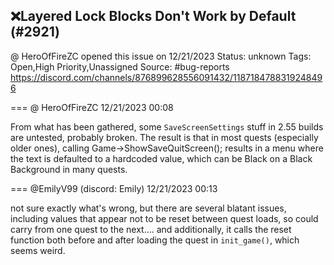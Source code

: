 ## ❌Layered Lock Blocks Don't Work by Default (#2921)
@ HeroOfFireZC opened this issue on 12/21/2023
Status: unknown
Tags: Open,High Priority,Unassigned
Source: #bug-reports https://discord.com/channels/876899628556091432/1187184788319248496


=== @ HeroOfFireZC 12/21/2023 00:08

From what has been gathered, some `SaveScreenSettings` stuff in 2.55 builds are untested, probably broken. The result is that in most quests (especially older ones), calling Game->ShowSaveQuitScreen(); results in a menu where the text is defaulted to a hardcoded value, which can be Black on a Black Background in many quests.

=== @EmilyV99 (discord: Emily) 12/21/2023 00:13

not sure exactly what's wrong, but there are several blatant issues, including values that appear not to be reset between quest loads, so could carry from one quest to the next.... and additionally, it calls the reset function both before and after loading the quest in `init_game()`, which seems weird.
